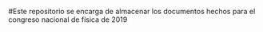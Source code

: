 #Este repositorio se encarga de almacenar los documentos hechos para el congreso nacional de física de 2019

